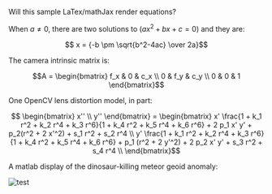 Will this sample LaTex/mathJax render equations?

When $a \ne 0$, there are two solutions to $(ax^2 + bx + c = 0)$ and they are:  

$$ x = {-b \pm \sqrt{b^2-4ac} \over 2a}$$

The camera intrinsic matrix is:

$$A = \begin{bmatrix}
       f_x & 0 & c_x \\
       0 & f_y & c_y \\
       0 &   0 &  1
      \end{bmatrix}$$
      
 One OpenCV lens distortion model, in part:
      
$$ \begin{bmatrix}
x'' \\
y''
\end{bmatrix} = \begin{bmatrix}
x' \frac{1 + k_1 r^2 + k_2 r^4 + k_3 r^6}{1 + k_4 r^2 + k_5 r^4 + k_6 r^6} + 2 p_1 x' y' + p_2(r^2 + 2 x'^2) + s_1 r^2 + s_2 r^4 \\
y' \frac{1 + k_1 r^2 + k_2 r^4 + k_3 r^6}{1 + k_4 r^2 + k_5 r^4 + k_6 r^6} + p_1 (r^2 + 2 y'^2) + 2 p_2 x' y' + s_3 r^2 + s_4 r^4 \\
\end{bmatrix}$$

A matlab display of the dinosaur-killing meteor geoid anomaly:

![test](http://acadiacontrols.com/images/carribbean_large.jpg)


